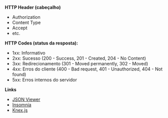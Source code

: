 **HTTP Header (cabeçalho)**
- Authorization
- Content Type
- Accept
- etc.

**HTTP Codes (status da resposta):**
- 1xx: Informativo
- 2xx: Sucesso (200 - Success, 201 - Created, 204 - No Content)
- 3xx: Redirecionamento (301 - Moved permanently, 302 - Moved)
- 4xx: Erros do cliente (400 - Bad request, 401 - Unauthorized, 404 - Not found)
- 5xx: Erros internos do servidor

**Links**
* [JSON Viewer](https://chrome.google.com/webstore/detail/json-viewer/gbmdgpbipfallnflgajpaliibnhdgobh?hl=pt)
* [Insomnia](https://insomnia.rest/)
* [Knex.js](http://knexjs.org/)